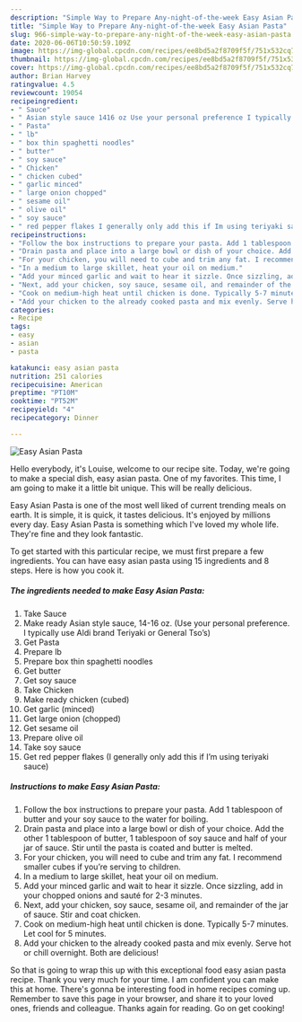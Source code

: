 ```yaml
---
description: "Simple Way to Prepare Any-night-of-the-week Easy Asian Pasta"
title: "Simple Way to Prepare Any-night-of-the-week Easy Asian Pasta"
slug: 966-simple-way-to-prepare-any-night-of-the-week-easy-asian-pasta
date: 2020-06-06T10:50:59.109Z
image: https://img-global.cpcdn.com/recipes/ee8bd5a2f8709f5f/751x532cq70/easy-asian-pasta-recipe-main-photo.jpg
thumbnail: https://img-global.cpcdn.com/recipes/ee8bd5a2f8709f5f/751x532cq70/easy-asian-pasta-recipe-main-photo.jpg
cover: https://img-global.cpcdn.com/recipes/ee8bd5a2f8709f5f/751x532cq70/easy-asian-pasta-recipe-main-photo.jpg
author: Brian Harvey
ratingvalue: 4.5
reviewcount: 19054
recipeingredient:
- " Sauce"
- " Asian style sauce 1416 oz Use your personal preference I typically use Aldi brand Teriyaki or General Tsos"
- " Pasta"
- " lb"
- " box thin spaghetti noodles"
- " butter"
- " soy sauce"
- " Chicken"
- " chicken cubed"
- " garlic minced"
- " large onion chopped"
- " sesame oil"
- " olive oil"
- " soy sauce"
- " red pepper flakes I generally only add this if Im using teriyaki sauce"
recipeinstructions:
- "Follow the box instructions to prepare your pasta. Add 1 tablespoon of butter and your soy sauce to the water for boiling."
- "Drain pasta and place into a large bowl or dish of your choice. Add the other 1 tablespoon of butter, 1 tablespoon of soy sauce and half of your jar of sauce. Stir until the pasta is coated and butter is melted."
- "For your chicken, you will need to cube and trim any fat. I recommend smaller cubes if you’re serving to children."
- "In a medium to large skillet, heat your oil on medium."
- "Add your minced garlic and wait to hear it sizzle. Once sizzling, add in your chopped onions and sauté for 2-3 minutes."
- "Next, add your chicken, soy sauce, sesame oil, and remainder of the jar of sauce. Stir and coat chicken."
- "Cook on medium-high heat until chicken is done. Typically 5-7 minutes. Let cool for 5 minutes."
- "Add your chicken to the already cooked pasta and mix evenly. Serve hot or chill overnight. Both are delicious!"
categories:
- Recipe
tags:
- easy
- asian
- pasta

katakunci: easy asian pasta 
nutrition: 251 calories
recipecuisine: American
preptime: "PT10M"
cooktime: "PT52M"
recipeyield: "4"
recipecategory: Dinner

---
```



![Easy Asian Pasta](https://img-global.cpcdn.com/recipes/ee8bd5a2f8709f5f/751x532cq70/easy-asian-pasta-recipe-main-photo.jpg)

Hello everybody, it's Louise, welcome to our recipe site. Today, we're going to make a special dish, easy asian pasta. One of my favorites. This time, I am going to make it a little bit unique. This will be really delicious.



Easy Asian Pasta is one of the most well liked of current trending meals on earth. It is simple, it is quick, it tastes delicious. It's enjoyed by millions every day. Easy Asian Pasta is something which I've loved my whole life. They're fine and they look fantastic.


To get started with this particular recipe, we must first prepare a few ingredients. You can have easy asian pasta using 15 ingredients and 8 steps. Here is how you cook it.

<!--inarticleads1-->

##### The ingredients needed to make Easy Asian Pasta:

1. Take  Sauce
1. Make ready  Asian style sauce, 14-16 oz. (Use your personal preference. I typically use Aldi brand Teriyaki or General Tso’s)
1. Get  Pasta
1. Prepare  lb
1. Prepare  box thin spaghetti noodles
1. Get  butter
1. Get  soy sauce
1. Take  Chicken
1. Make ready  chicken (cubed)
1. Get  garlic (minced)
1. Get  large onion (chopped)
1. Get  sesame oil
1. Prepare  olive oil
1. Take  soy sauce
1. Get  red pepper flakes (I generally only add this if I’m using teriyaki sauce)




<!--inarticleads2-->

##### Instructions to make Easy Asian Pasta:

1. Follow the box instructions to prepare your pasta. Add 1 tablespoon of butter and your soy sauce to the water for boiling.
1. Drain pasta and place into a large bowl or dish of your choice. Add the other 1 tablespoon of butter, 1 tablespoon of soy sauce and half of your jar of sauce. Stir until the pasta is coated and butter is melted.
1. For your chicken, you will need to cube and trim any fat. I recommend smaller cubes if you’re serving to children.
1. In a medium to large skillet, heat your oil on medium.
1. Add your minced garlic and wait to hear it sizzle. Once sizzling, add in your chopped onions and sauté for 2-3 minutes.
1. Next, add your chicken, soy sauce, sesame oil, and remainder of the jar of sauce. Stir and coat chicken.
1. Cook on medium-high heat until chicken is done. Typically 5-7 minutes. Let cool for 5 minutes.
1. Add your chicken to the already cooked pasta and mix evenly. Serve hot or chill overnight. Both are delicious!




So that is going to wrap this up with this exceptional food easy asian pasta recipe. Thank you very much for your time. I am confident you can make this at home. There's gonna be interesting food in home recipes coming up. Remember to save this page in your browser, and share it to your loved ones, friends and colleague. Thanks again for reading. Go on get cooking!
